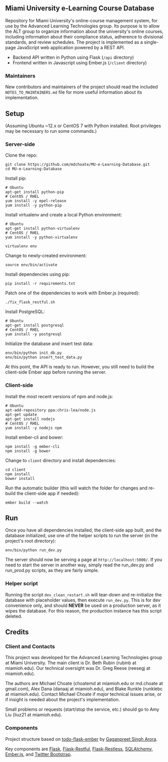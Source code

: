 ## Miami University e-Learning Course Database

Repository for Miami University's online-course management system, for use by the Advanced Learning Technologies group. Its purpose is to allow the ALT group to organize information about the university's online courses, including information about their compliance status, adherence to divisional standards, and review schedules. The project is implemented as a single-page JavaScript web application powered by a REST API. 

* Backend API written in Python using Flask (`/api` directory)
* Frontend written in Javascript using Ember.js (`/client` directory)

### Maintainers

New contributors and maintainers of the project should read the included `NOTES_TO_MAINTAINERS.md` file for more useful information about its implementation. 

## Setup

(Assuming Ubuntu ~12.x or CentOS 7 with Python installed. Root privileges may be necessary to run some commands.)

### Server-side

Clone the repo: 

    git clone https://github.com/mdchoate/MU-e-Learning-Database.git
    cd MU-e-Learning-Database

Install pip:

    # Ubuntu
    apt-get install python-pip
    # CentOS / RHEL
    yum install -y epel-release 
    yum install -y python-pip

Install virtualenv and create a local Python environment:

    # Ubuntu
    apt-get install python-virtualenv
    # CentOS / RHEL
    yum install -y python-virtualenv

    virtualenv env

Change to newly-created environment:

    source env/bin/activate

Install dependencies using pip:

    pip install -r requirements.txt

Patch one of the dependencies to work with Ember.js (required):

    ./fix_flask_restful.sh

Install PostgreSQL:

    # Ubuntu
    apt-get install postgresql
    # CentOS / RHEL
    yum install -y postgresql

Initialize the database and insert test data: 

    env/bin/python init_db.py
    env/bin/python insert_test_data.py

At this point, the API is ready to run. However, you still need to build the client-side Ember app before running the server. 

### Client-side

Install the most recent versions of npm and node.js: 

    # Ubuntu
    apt-add-repository ppa:chris-lea/node.js
    apt-get update
    apt-get install nodejs
    # CentOS / RHEL
    yum install -y nodejs npm

Install ember-cli and bower:

    npm install -g ember-cli
    npm install -g bower

Change to `client` directory and install dependencies:

    cd client
    npm install
    bower install

Run the automatic builder (this will watch the folder for changes and re-build the client-side app if needed):

    ember build --watch

## Run

Once you have all dependencies installed, the client-side app built, and the database initialized, use one of the helper scripts to run the server (in the project's root directory): 

    env/bin/python run_dev.py

The server should now be serving a page at `http://localhost:5000/`. If you need to start the server in another way, simply read the run\_dev.py and run\_prod.py scripts, as they are fairly simple.

### Helper script

Running the script `dev_clean_restart.sh` will tear-down and re-initialize the database with placeholder values, then execute `run_dev.py`. This is for dev convenience only, and should **NEVER** be used on a production server, as it wipes the database. For this reason, the production instance has this script deleted. 

## Credits

### Client and Contacts

This project was developed for the Advanced Learning Technologies group at Miami University. The main client is Dr. Beth Rubin (rubinb at miamioh.edu). Our technical oversight was Dr. Greg Reese (reesegj at miamioh.edu). 

The authors are Michael Choate (choatemd at miamioh.edu or md.choate at gmail.com), Alex Dana (danaaj at miamioh.edu), and Blake Runkle (runklebc at miamioh.edu). Contact Michael Choate if *major* technical issues arise, or if insight is needed about the project's implementation. 

Small problems or requests (start/stop the service, etc.) should go to Amy Liu (liuz21 at miamioh.edu). 

### Components

Project structure based on [todo-flask-ember](https://github.com/gaganpreet/todo-flask-ember) by [Gaganpreet Singh Arora](https://github.com/gaganpreet).

Key components are [Flask](http://flask.pocoo.org/), [Flask-Restful](https://flask-restful.readthedocs.org/en/0.3.1/), [Flask-Restless](https://flask-restless.readthedocs.org/en/latest/), [SQLAlchemy](http://www.sqlalchemy.org/), [Ember.js](http://emberjs.com/), and [Twitter Bootstrap](http://getbootstrap.com/).

